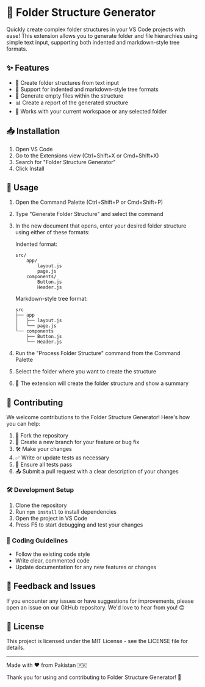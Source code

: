 # 🌳 Folder Structure Generator

Quickly create complex folder structures in your VS Code projects with ease! This extension allows you to generate folder and file hierarchies using simple text input, supporting both indented and markdown-style tree formats.

## ✨ Features

- 📁 Create folder structures from text input
- 🔀 Support for indented and markdown-style tree formats
- 📄 Generate empty files within the structure
- 📊 Create a report of the generated structure
- 🚀 Works with your current workspace or any selected folder

## 📥 Installation

1. Open VS Code
2. Go to the Extensions view (Ctrl+Shift+X or Cmd+Shift+X)
3. Search for "Folder Structure Generator"
4. Click Install

## 🚀 Usage

1. Open the Command Palette (Ctrl+Shift+P or Cmd+Shift+P)
2. Type "Generate Folder Structure" and select the command
3. In the new document that opens, enter your desired folder structure using either of these formats:

   Indented format:
   ```
   src/
       app/
           layout.js
           page.js
       components/
           Button.js
           Header.js
   ```

   Markdown-style tree format:
   ```
   src
   ├── app
   │   ├── layout.js
   │   └── page.js
   └── components
       ├── Button.js
       └── Header.js
   ```

4. Run the "Process Folder Structure" command from the Command Palette
5. Select the folder where you want to create the structure
6. 🎉 The extension will create the folder structure and show a summary

## 👥 Contributing

We welcome contributions to the Folder Structure Generator! Here's how you can help:

1. 🍴 Fork the repository
2. 🌿 Create a new branch for your feature or bug fix
3. 🛠️ Make your changes
4. ✅ Write or update tests as necessary
5. 🧪 Ensure all tests pass
6. 📤 Submit a pull request with a clear description of your changes

### 🛠️ Development Setup

1. Clone the repository
2. Run `npm install` to install dependencies
3. Open the project in VS Code
4. Press F5 to start debugging and test your changes

### 📝 Coding Guidelines

- Follow the existing code style
- Write clear, commented code
- Update documentation for any new features or changes

## 💬 Feedback and Issues

If you encounter any issues or have suggestions for improvements, please open an issue on our GitHub repository. We'd love to hear from you! 😊

## 📜 License

This project is licensed under the MIT License - see the LICENSE file for details.

---

Made with ❤️ from Pakistan 🇵🇰

Thank you for using and contributing to Folder Structure Generator! 🙏